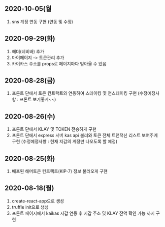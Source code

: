 ## 2020-10-05(월
1. sns 계정 연동 구현 (연동 및 수정)

## 2020-09-29(화)
1. 헤더(네비바) 추가
2. 마이페이지 -> 토큰관리 추가
3. 카이카스 주소를 props로 페이지마다 받아올 수 있음

## 2020-08-28(금)

1. 프론트 단에서 토큰 컨트랙트와 연동하여 스테이킹 및 언스테이킹 구현
   (수정예정사항 : 프론트 보기좋게~~)

## 2020-08-26(수)

1. 프론트 단에서 KLAY 및 TOKEN 전송하게 구현
2. 프론트 단에서 express 서버 kas api 불러와 토큰 전체 트랜잭션 리스트 보여주게 구현
   (수정예정사항 : 현재 지갑의 계정만 나오도록 할 예정)

## 2020-08-25(화)

1. 배포된 해머토큰 컨트랙트(KIP-7) 정보 불러오게 구현

## 2020-08-18(월)

1. create-react-app으로 생성
2. truffle init으로 생성
3. 프론트 페이지에서 kaikas 지갑 연동 후 지갑 주소 및 KLAY 잔액 확인 가능 까지 구현
